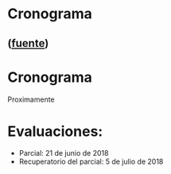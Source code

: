 # Cronograma
([fuente](https://campus.exactas.uba.ar/course/view.php?id=1100&section=8))
---
# Cronograma

Proximamente

# Evaluaciones:

  - Parcial: 21 de junio de 2018
  - Recuperatorio del parcial: 5 de julio de 2018

